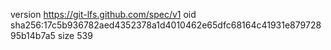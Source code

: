 version https://git-lfs.github.com/spec/v1
oid sha256:17c5b936782aed4352378a1d4010462e65dfc68164c41931e87972895b14b7a5
size 539
